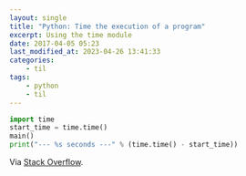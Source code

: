 ```yaml
---
layout: single
title: "Python: Time the execution of a program"
excerpt: Using the time module
date: 2017-04-05 05:23
last_modified_at: 2023-04-26 13:41:33
categories:
    - til
tags:
    - python
    - til
---
```


```python
import time
start_time = time.time()
main()
print("--- %s seconds ---" % (time.time() - start_time))
```

Via [Stack Overflow](http://stackoverflow.com/a/1557584/1257318).
